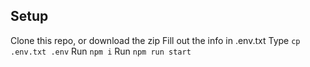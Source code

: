 ## Setup

Clone this repo, or download the zip
Fill out the info in .env.txt
Type `cp .env.txt .env`
Run `npm i`
Run `npm run start`
